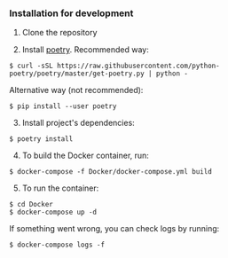 ### Installation for development
1. Clone the repository

2. Install [poetry](https://python-poetry.org/). Recommended way:
```console
$ curl -sSL https://raw.githubusercontent.com/python-poetry/poetry/master/get-poetry.py | python -
```
Alternative way (not recommended):
```console
$ pip install --user poetry
```

3. Install project's dependencies:
```console
$ poetry install
```

4. To build the Docker container, run:
```console
$ docker-compose -f Docker/docker-compose.yml build
```

5. To run the container:
```console
$ cd Docker
$ docker-compose up -d
```

If something went wrong, you can check logs by running:
```console
$ docker-compose logs -f
```